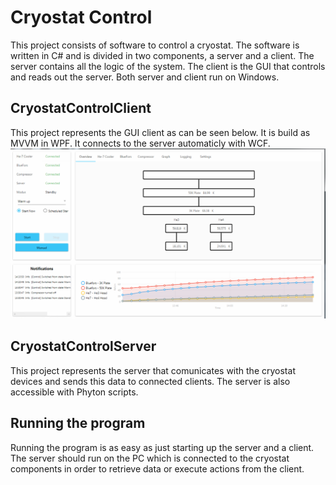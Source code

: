 # Cryostat Control
This project consists of software to control a cryostat. The software is written in C# and is divided in two components, a server and a client.
The server contains all the logic of the system. The client is the GUI that controls and reads out the server.
Both server and client run on Windows.

CryostatControlClient
---
This project represents the GUI client as can be seen below. It is build as MVVM in WPF. It connects to the server automaticly with WCF.
![alt text](https://github.com/BBekker/CryostatControl/blob/readmeUpdate/documents/Screenshots/OverviewTab.png)


CryostatControlServer
---
This project represents the server that comunicates with the cryostat devices and sends this data to connected clients.
The server is also accessible with Phyton scripts.

Running the program
----
Running the program is as easy as just starting up the server and a client. The server should run on the PC which is connected to the cryostat components in order to retrieve data or execute actions from the client.
